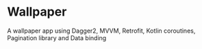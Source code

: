 # Wallpaper
A wallpaper app using Dagger2, MVVM, Retrofit, Kotlin coroutines, Pagination library and Data binding
